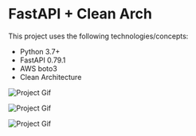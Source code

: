 # FastAPI + Clean Arch

This project uses the following technologies/concepts:

- Python 3.7+
- FastAPI 0.79.1
- AWS boto3
- Clean Architecture

![Project Gif](https://user-images.githubusercontent.com/62115215/218896385-40b4fcfc-5e6c-4cf4-9672-d56a970b047c.png)

![Project Gif](https://user-images.githubusercontent.com/62115215/218896388-2eca63eb-485a-4fbc-8fcb-7d6900632f0b.png)

![Project Gif](https://user-images.githubusercontent.com/62115215/218896389-fd759002-7e9c-447f-a438-4e777f982a0d.png)

